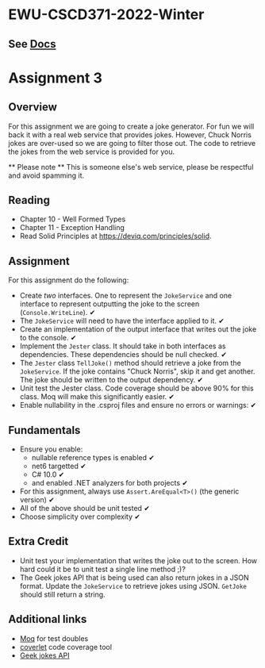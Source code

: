 # EWU-CSCD371-2022-Winter

## See [Docs](Docs)

# Assignment 3

## Overview
For this assignment we are going to create a joke generator. For fun we will back it with a real web service that provides jokes. However, Chuck Norris jokes are over-used so we are going to filter those out. The code to retrieve the jokes from the web service is provided for you. 

** Please note ** This is someone else's web service, please be respectful and avoid spamming it. 

## Reading
- Chapter 10 - Well Formed Types
- Chapter 11 - Exception Handling
- Read Solid Principles at https://deviq.com/principles/solid.

## Assignment

For this assignment do the following:

- Create *two* interfaces. One to represent the `JokeService` and one interface to represent outputting the joke to the screen (`Console.WriteLine`). ✔
- The `JokeService` will need to have the interface applied to it. ✔
- Create an implementation of the output interface that writes out the joke to the console. ✔
- Implement the `Jester` class. It should take in both interfaces as dependencies. These dependencies should be null checked. ✔
- The `Jester` class `TellJoke()` method should retrieve a joke from the `JokeService`. If the joke contains "Chuck Norris", skip it and get another. The joke should be written to the output dependency. ✔
- Unit test the Jester class. Code coverage should be above 90% for this class. Moq will make this significantly easier. ✔
- Enable nullability in the .csproj files and ensure no errors or warnings: ✔

## Fundamentals
- Ensure you enable:
  - nullable reference types is enabled  ✔
  - net6 targetted  ✔
  - C# 10.0  ✔
  - and enabled .NET analyzers for both projects ✔
- For this assignment, always use `Assert.AreEqual<T>()` (the generic version)  ✔
- All of the above should be unit tested ✔
- Choose simplicity over complexity ✔
  
## Extra Credit
- Unit test your implementation that writes the joke out to the screen. How hard could it be to unit test a single line method ;)?
- The Geek jokes API that is being used can also return jokes in a JSON format. Update the `JokeService` to retrieve jokes using JSON. `GetJoke` should still return a string.

## Additional links
- [Moq](https://github.com/moq/moq4) for test doubles
- [coverlet](https://github.com/coverlet-coverage/coverlet#Quick-Start) code coverage tool
- [Geek jokes API](https://github.com/sameerkumar18/geek-joke-api)

